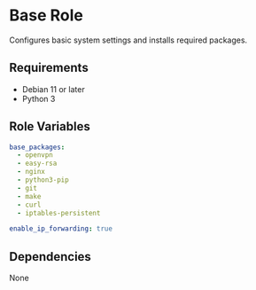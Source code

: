 # Base Role

Configures basic system settings and installs required packages.

## Requirements

- Debian 11 or later
- Python 3

## Role Variables

```yaml
base_packages:
  - openvpn
  - easy-rsa
  - nginx
  - python3-pip
  - git
  - make
  - curl
  - iptables-persistent

enable_ip_forwarding: true
```

## Dependencies

None
